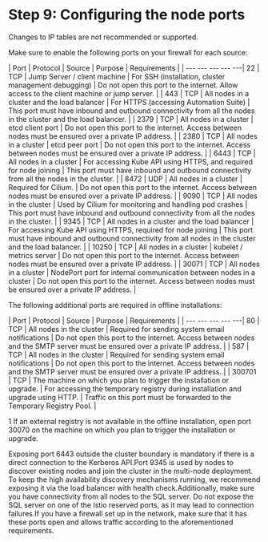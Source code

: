 ﻿# Step 9: Configuring the node ports

Changes to IP tables are not recommended or
                supported.

Make sure to enable the following ports on your firewall for each source:


| Port | Protocol | Source | Purpose | Requirements |
| --- --- --- --- ---| 22 | TCP | Jump Server / client machine | For SSH (installation, cluster management debugging) | Do not open this port to the internet. Allow access to the client machine or jump server. |
| 443 | TCP | All nodes in a cluster and the load balancer | For HTTPS (accessing Automation Suite) | This port must have inbound and outbound connectivity from all the nodes in the cluster and the load balancer. |
| 2379 | TCP | All nodes in a cluster | etcd client port | Do not open this port to the internet. Access between nodes must be ensured over a private IP address. |
| 2380 | TCP | All nodes in a cluster | etcd peer port | Do not open this port to the internet. Access between nodes must be ensured over a private IP address. |
| 6443 | TCP | All nodes in a cluster | For accessing Kube API using HTTPS, and required for node joining | This port must have inbound and outbound connectivity from all the nodes in the cluster. |
| 8472 | UDP | All nodes in a cluster | Required for Cilium. | Do not open this port to the internet. Access between nodes must be ensured over a private IP address. |
| 9090 | TCP | All nodes in the cluster | Used by Cilium for monitoring and handling pod crashes | This port must have inbound and outbound connectivity from all the nodes in the cluster. |
| 9345 | TCP | All nodes in a cluster and the load balancer | For accessing Kube API using HTTPS, required for node joining | This port must have inbound and outbound connectivity from all nodes in the cluster and the load balancer. |
| 10250 | TCP | All nodes in a cluster | kubelet / metrics server | Do not open this port to the internet. Access between nodes must be ensured over a private IP address. |
| 30071 | TCP | All nodes in a cluster | NodePort port for internal communication between nodes in a cluster | Do not open this port to the internet. Access between nodes must be ensured over a private IP address. |

The following additional ports are required in offline installations:


| Port | Protocol | Source | Purpose | Requirements |
| --- --- --- --- ---| 80 | TCP | All nodes in the cluster | Required for sending system email notifications | Do not open this port to the internet. Access between nodes and the SMTP server must be ensured over a private IP address. |
| 587 | TCP | All nodes in the cluster | Required for sending system email notifications | Do not open this port to the internet. Access between nodes and the SMTP server must be ensured over a private IP address. |
| 300701 | TCP | The machine on which you plan to trigger the installation or upgrade. | For accessing the temporary registry during installation and upgrade using HTTP. | Traffic on this port must be forwarded to the Temporary Registry Pool. |

1 If an external registry is not available in the offline installation, open port 30070 on the machine on which you plan to trigger the installation or upgrade.

Exposing port 6443 outside the cluster boundary is mandatory if there is a direct connection to the Kerberos API.Port 9345 is used by nodes to discover existing nodes and join the cluster in the multi-node deployment. To keep the high availability discovery mechanisms running, we recommend exposing it via the load balancer with health check.Additionally, make sure you have connectivity from all nodes to the SQL server. Do not expose the SQL server on one of the Istio reserved ports, as it may lead to connection failures.If you have a firewall set up in the network, make sure that it has these ports open and allows traffic according to the aforementioned requirements.
